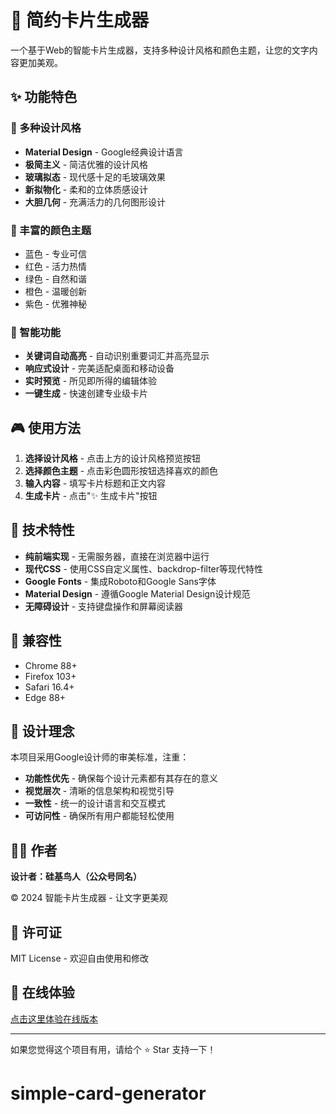 # 🎨 简约卡片生成器

一个基于Web的智能卡片生成器，支持多种设计风格和颜色主题，让您的文字内容更加美观。

## ✨ 功能特色

### 🎯 多种设计风格
- **Material Design** - Google经典设计语言
- **极简主义** - 简洁优雅的设计风格
- **玻璃拟态** - 现代感十足的毛玻璃效果
- **新拟物化** - 柔和的立体质感设计
- **大胆几何** - 充满活力的几何图形设计

### 🌈 丰富的颜色主题
- 蓝色 - 专业可信
- 红色 - 活力热情
- 绿色 - 自然和谐
- 橙色 - 温暖创新
- 紫色 - 优雅神秘

### 🚀 智能功能
- **关键词自动高亮** - 自动识别重要词汇并高亮显示
- **响应式设计** - 完美适配桌面和移动设备
- **实时预览** - 所见即所得的编辑体验
- **一键生成** - 快速创建专业级卡片

## 🎮 使用方法

1. **选择设计风格** - 点击上方的设计风格预览按钮
2. **选择颜色主题** - 点击彩色圆形按钮选择喜欢的颜色
3. **输入内容** - 填写卡片标题和正文内容
4. **生成卡片** - 点击"✨ 生成卡片"按钮

## 🔧 技术特性

- **纯前端实现** - 无需服务器，直接在浏览器中运行
- **现代CSS** - 使用CSS自定义属性、backdrop-filter等现代特性
- **Google Fonts** - 集成Roboto和Google Sans字体
- **Material Design** - 遵循Google Material Design设计规范
- **无障碍设计** - 支持键盘操作和屏幕阅读器

## 📱 兼容性

- Chrome 88+
- Firefox 103+
- Safari 16.4+
- Edge 88+

## 🎨 设计理念

本项目采用Google设计师的审美标准，注重：
- **功能性优先** - 确保每个设计元素都有其存在的意义
- **视觉层次** - 清晰的信息架构和视觉引导
- **一致性** - 统一的设计语言和交互模式
- **可访问性** - 确保所有用户都能轻松使用

## 👨‍💻 作者

**设计者：硅基鸟人（公众号同名）**

© 2024 智能卡片生成器 - 让文字更美观

## 📄 许可证

MIT License - 欢迎自由使用和修改

## 🌟 在线体验

[点击这里体验在线版本](https://your-username.github.io/card-generator/)

---

如果您觉得这个项目有用，请给个 ⭐ Star 支持一下！
# simple-card-generator

